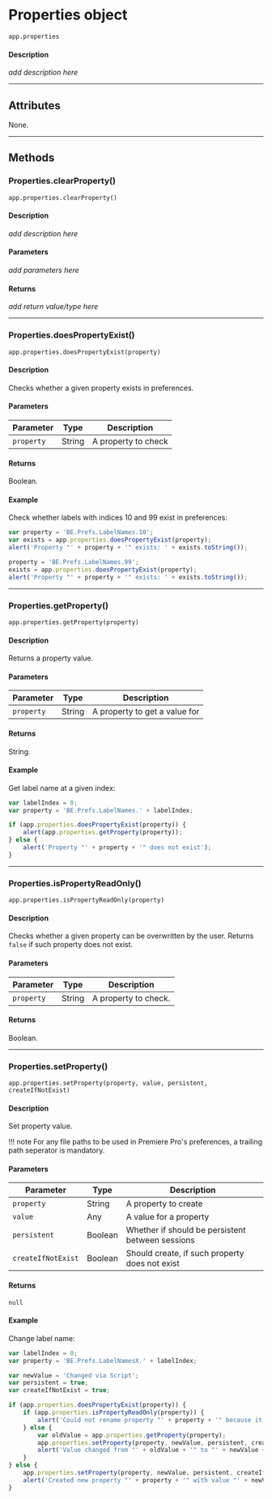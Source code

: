 # Properties object

`app.properties`

#### Description

*add description here*

---

## Attributes

None.

---

## Methods

### Properties.clearProperty()

`app.properties.clearProperty()`

#### Description

*add description here*

#### Parameters

*add parameters here*

#### Returns

*add return value/type here*

---

### Properties.doesPropertyExist()

`app.properties.doesPropertyExist(property)`

#### Description

Checks whether a given property exists in preferences.

#### Parameters

| Parameter  |  Type  |     Description     |
| ---------- | ------ | ------------------- |
| `property` | String | A property to check |

#### Returns

Boolean.

#### Example

Check whether labels with indices 10 and 99 exist in preferences:

```javascript
var property = 'BE.Prefs.LabelNames.10';
var exists = app.properties.doesPropertyExist(property);
alert('Property "' + property + '" exists: ' + exists.toString());

property = 'BE.Prefs.LabelNames.99';
exists = app.properties.doesPropertyExist(property);
alert('Property "' + property + '" exists: ' + exists.toString());
```

---

### Properties.getProperty()

`app.properties.getProperty(property)`

#### Description

Returns a property value.

#### Parameters

| Parameter  |  Type  |          Description          |
| ---------- | ------ | ----------------------------- |
| `property` | String | A property to get a value for |

#### Returns

String.

#### Example

Get label name at a given index:

```javascript
var labelIndex = 0;
var property = 'BE.Prefs.LabelNames.' + labelIndex;

if (app.properties.doesPropertyExist(property)) {
    alert(app.properties.getProperty(property));
} else {
    alert('Property "' + property + '" does not exist');
}
```

---

### Properties.isPropertyReadOnly()

`app.properties.isPropertyReadOnly(property)`

#### Description

Checks whether a given property can be overwritten by the user. Returns `false` if such property does not exist.

#### Parameters

| Parameter  |  Type  |     Description      |
| ---------- | ------ | -------------------- |
| `property` | String | A property to check. |

#### Returns

Boolean.

---

### Properties.setProperty()

`app.properties.setProperty(property, value, persistent, createIfNotExist)`

#### Description

Set property value.

!!! note
    For any file paths to be used in Premiere Pro's preferences, a trailing path seperator is mandatory.

#### Parameters

|     Parameter      |  Type   |                   Description                    |
| ------------------ | ------- | ------------------------------------------------ |
| `property`         | String  | A property to create                             |
| `value`            | Any     | A value for a property                           |
| `persistent`       | Boolean | Whether if should be persistent between sessions |
| `createIfNotExist` | Boolean | Should create, if such property does not exist   |

#### Returns

`null`

#### Example

Change label name:

```javascript
var labelIndex = 0;
var property = 'BE.Prefs.LabelNamesX.' + labelIndex;

var newValue = 'Changed via Script';
var persistent = true;
var createIfNotExist = true;

if (app.properties.doesPropertyExist(property)) {
    if (app.properties.isPropertyReadOnly(property)) {
        alert('Could not rename property "' + property + '" because it is read-only.');
    } else {
        var oldValue = app.properties.getProperty(property);
        app.properties.setProperty(property, newValue, persistent, createIfNotExist);
        alert('Value changed from "' + oldValue + '" to "' + newValue + '"');
    }
} else {
    app.properties.setProperty(property, newValue, persistent, createIfNotExist);
    alert('Created new property "' + property + '" with value "' + newValue + '"');
}
```
